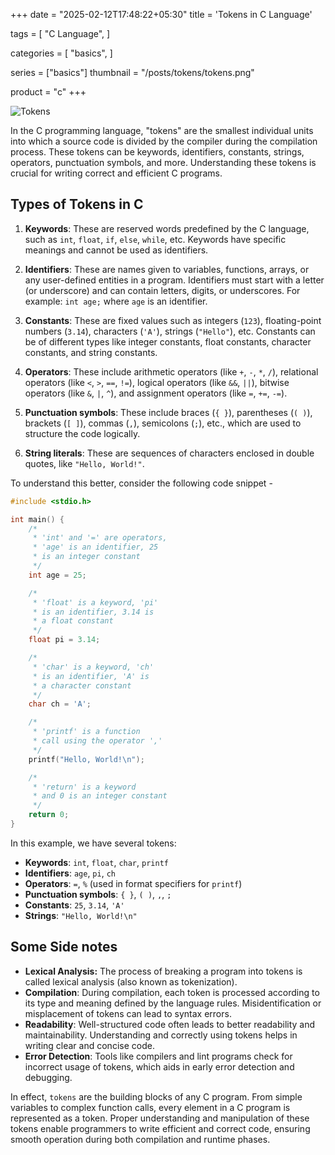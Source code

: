 +++
date  = "2025-02-12T17:48:22+05:30"
title = 'Tokens in C Language'

tags = [
    "C Language",
]

categories = [
    "basics",
]

series = ["basics"]
thumbnail = "/posts/tokens/tokens.png"

product = "c"
+++

![](/posts/tokens/tokens.png "Tokens")

In the C programming language, "tokens" are the smallest individual units into which a source code is divided by the compiler during the compilation process. These tokens can be keywords, identifiers, constants, strings, operators, punctuation symbols, and more. Understanding these tokens is crucial for writing correct and efficient C programs.

<!--more-->
## Types of Tokens in C

1. **Keywords**: These are reserved words predefined by the C language, such as `int`, `float`, `if`, `else`, `while`, etc. Keywords have specific meanings and cannot be used as identifiers.

2. **Identifiers**: These are names given to variables, functions, arrays, or any user-defined entities in a program. Identifiers must start with a letter (or underscore) and can contain letters, digits, or underscores. For example: `int age;` where `age` is an identifier.

3. **Constants**: These are fixed values such as integers (`123`), floating-point numbers (`3.14`), characters (`'A'`), strings (`"Hello"`), etc. Constants can be of different types like integer constants, float constants, character constants, and string constants.

4. **Operators**: These include arithmetic operators (like `+`, `-`, `*`, `/`), relational operators (like `<`, `>`, `==`, `!=`), logical operators (like `&&`, `||`), bitwise operators (like `&`, `|`, `^`), and assignment operators (like `=`, `+=`, `-=`).

5. **Punctuation symbols**: These include braces (`{ }`), parentheses (`( )`), brackets (`[ ]`), commas (`,`), semicolons (`;`), etc., which are used to structure the code logically.

6. **String literals**: These are sequences of characters enclosed in double quotes, like `"Hello, World!"`.

To understand this better, consider the following code snippet -
```c
#include <stdio.h>

int main() {
    /*
     * 'int' and '=' are operators,
     * 'age' is an identifier, 25
     * is an integer constant
     */
    int age = 25;

    /*
     * 'float' is a keyword, 'pi'
     * is an identifier, 3.14 is
     * a float constant
     */
    float pi = 3.14;

    /*
     * 'char' is a keyword, 'ch'
     * is an identifier, 'A' is
     * a character constant
     */
    char ch = 'A';

    /*
     * 'printf' is a function
     * call using the operator ','
     */
    printf("Hello, World!\n");

    /*
     * 'return' is a keyword
     * and 0 is an integer constant
     */
    return 0;
}
```
In this example, we have several tokens:
- **Keywords**: `int`, `float`, `char`, `printf`
- **Identifiers**: `age`, `pi`, `ch`
- **Operators**: `=`, `%` (used in format specifiers for `printf`)
- **Punctuation symbols**: `{ }`, `( )`, `,`, `;`
- **Constants**: `25`, `3.14`, `'A'`
- **Strings**: `"Hello, World!\n"`

## Some Side notes
- **Lexical Analysis:** The process of breaking a program into tokens is called lexical analysis (also known as tokenization).
- **Compilation**: During compilation, each token is processed according to its type and meaning defined by the language rules. Misidentification or misplacement of tokens can lead to syntax errors.
- **Readability**: Well-structured code often leads to better readability and maintainability. Understanding and correctly using tokens helps in writing clear and concise code.
- **Error Detection**: Tools like compilers and lint programs check for incorrect usage of tokens, which aids in early error detection and debugging.

In effect, `tokens` are the building blocks of any C program. From simple variables to complex function calls, every element in a C program is represented as a token. Proper understanding and manipulation of these tokens enable programmers to write efficient and correct code, ensuring smooth operation during both compilation and runtime phases.
